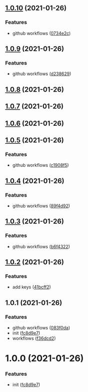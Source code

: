## [1.0.10](https://github.com/dixdiydiz/require-module-from-string/compare/v1.0.9...v1.0.10) (2021-01-26)

### Features

- github workflows ([0734e2c](https://github.com/dixdiydiz/require-module-from-string/commit/0734e2c14e12dda7159dd1687d71eeb59ae74b4d))

## [1.0.9](https://github.com/dixdiydiz/require-module-from-string/compare/v1.0.8...v1.0.9) (2021-01-26)

### Features

- github workflows ([d238629](https://github.com/dixdiydiz/require-module-from-string/commit/d2386298c5d6612484dcfc0c6a7203e8f5c53817))

## [1.0.8](https://github.com/dixdiydiz/require-module-from-string/compare/v1.0.7...v1.0.8) (2021-01-26)

## [1.0.7](https://github.com/dixdiydiz/require-module-from-string/compare/v1.0.6...v1.0.7) (2021-01-26)

## [1.0.6](https://github.com/dixdiydiz/build-module/compare/v1.0.5...v1.0.6) (2021-01-26)

## [1.0.5](https://github.com/dixdiydiz/build-module/compare/v1.0.4...v1.0.5) (2021-01-26)

### Features

- github workflows ([c1908f5](https://github.com/dixdiydiz/build-module/commit/c1908f514ce233b0d5b1349157bfc08f14d2763d))

## [1.0.4](https://github.com/dixdiydiz/build-module/compare/v1.0.3...v1.0.4) (2021-01-26)

### Features

- github workflows ([89f4d92](https://github.com/dixdiydiz/build-module/commit/89f4d92a59302a98f178c7db84d7d025df974a5a))

## [1.0.3](https://github.com/dixdiydiz/build-module/compare/v1.0.2...v1.0.3) (2021-01-26)

### Features

- github workflows ([b6f4322](https://github.com/dixdiydiz/build-module/commit/b6f43226ab1901a8a71917300b6269a78c339b78))

## [1.0.2](https://github.com/dixdiydiz/build-module/compare/v1.0.1...v1.0.2) (2021-01-26)

### Features

- add keys ([41bcff2](https://github.com/dixdiydiz/build-module/commit/41bcff2dec8d2388b021646b7b7832a83d253b9d))

## 1.0.1 (2021-01-26)

### Features

- github workflows ([083f0da](https://github.com/dixdiydiz/build-module/commit/083f0da9ca37f58387052d1badedaff7b6afe142))
- init ([fc8d9e7](https://github.com/dixdiydiz/build-module/commit/fc8d9e75a07358406e40b5978ac79eb1dd46abf4))
- workflows ([f36dcd2](https://github.com/dixdiydiz/build-module/commit/f36dcd21e6276d184c169c2990256f2b5f700092))

# 1.0.0 (2021-01-26)

### Features

- init ([fc8d9e7](https://github.com/dixdiydiz/build-module/commit/fc8d9e75a07358406e40b5978ac79eb1dd46abf4))
